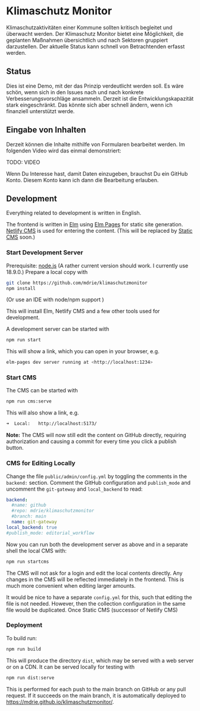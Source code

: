 # Klimaschutz Monitor

Klimaschutzaktivitäten einer Kommune sollten kritisch begleitet und überwacht werden. Der Klimaschutz Monitor bietet eine Möglichkeit, die geplanten Maßnahmen übersichtlich und nach Sektoren gruppiert darzustellen. Der aktuelle Status kann schnell von Betrachtenden erfasst werden.

## Status

Dies ist eine Demo, mit der das Prinzip verdeutlicht werden soll. Es wäre schön, wenn sich in den Issues nach und nach konkrete Verbesserungsvorschläge ansammeln. Derzeit ist die Entwicklungskapazität stark eingeschränkt. Das könnte sich aber schnell ändern, wenn ich finanziell unterstützt werde.

## Eingabe von Inhalten

Derzeit können die Inhalte mithilfe von Formularen bearbeitet werden. Im folgenden Video wird das einmal demonstriert:

TODO: VIDEO

Wenn Du Interesse hast, damit Daten einzugeben, brauchst Du ein GitHub Konto. Diesem Konto kann ich dann die Bearbeitung erlauben.

## Development

Everything related to development is written in English.

The frontend is written in [Elm](https://elm-lang.org/) using [Elm Pages](https://elm-pages.com/) for static site generation.
[Netlify CMS](https://www.netlifycms.org/) is used for entering the content. (This will be replaced by [Static CMS](https://staticjscms.netlify.app/) soon.)

### Start Development Server

Prerequisite: [node.js](https://nodejs.org) (A rather current version should work. I currently use 18.9.0.)
Prepare a local copy with

```sh
git clone https://github.com/mdrie/klimaschutzmonitor
npm install
```

(Or use an IDE with node/npm support )

This will install Elm, Netlify CMS and a few other tools used for development.

A development server can be started with

```sh
npm run start
```

This will show a link, which you can open in your browser, e.g.

```sh
elm-pages dev server running at <http://localhost:1234>
```

### Start CMS

The CMS can be started with

```sh
npm run cms:serve
```

This will also show a link, e.g.

```sh
➜  Local:   http://localhost:5173/
```

**Note:** The CMS will now still edit the content on GitHub directly, requiring authorization and causing a commit for every time you click a publish button.

### CMS for Editing Locally

Change the file `public/admin/config.yml` by toggling the comments in the `backend:` section. Comment the GitHub configuration and `publish_mode` and uncomment the `git-gateway` and `local_backend` to read:

```yaml
backend:
  #name: github
  #repo: mdrie/klimaschutzmonitor
  #branch: main
  name: git-gateway
local_backend: true
#publish_mode: editorial_workflow
```

Now you can run both the development server as above and in a separate shell the local CMS with:

```sh
npm run startcms
```

The CMS will not ask for a login and edit the local contents directly. Any changes in the CMS will be reflected immediately in the frontend. This is much more convenient when editing larger amounts.

It would be nice to have a separate `config.yml` for this, such that editing the file is not needed. However, then the collection configuration in the same file would be duplicated. Once Static CMS (successor of Netlify CMS)

### Deployment

To build run:

```sh
npm run build
```

This will produce the directory `dist`, which may be served with a web server or on a CDN. It can be served locally for testing with

```sh
npm run dist:serve
```

This is performed for each push to the main branch on GitHub or any pull request. If it succeeds on the main branch, it is automatically deployed to <https://mdrie.github.io/klimaschutzmonitor/>.
